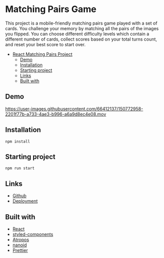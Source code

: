 # Matching Pairs Game

This project is a mobile-friendly matching pairs game played with a set of cards. You challenge your memory by matching all the pairs of the images you flipped. You can choose different difficulty levels which contain a different number of cards, collect scores based on your total turns count, and reset your best score to start over.

- [React Matching Pairs Project](#react-matching-pairs-project)
  - [Demo](#demo)
  - [Installation](#installation)
  - [Starting project](#starting-project)
  - [Links](#links)
  - [Built with](#built-with)

## Demo

https://user-images.githubusercontent.com/66412137/150772958-2201f77b-a733-4ae3-b996-a6a9d8ec4e08.mov

## Installation

```
npm install
```

## Starting project

```
npm run start
```

## Links

- [Github](https://github.com/gizemnkorkmaz/matching-pairs)
- [Deployment](https://matching-pairs.vercel.app)

## Built with

- [React](https://reactjs.org/)
- [styled-components](https://styled-components.com/)
- [Atropos](https://atroposjs.com/)
- [nanoid](https://github.com/ai/nanoid)
- [Prettier](https://prettier.io/)
